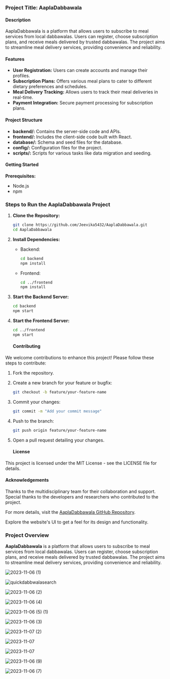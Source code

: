### Project Title: AaplaDabbawala

#### Description
AaplaDabbawala is a platform that allows users to subscribe to meal services from local dabbawalas. Users can register, choose subscription plans, and receive meals delivered by trusted dabbawalas. The project aims to streamline meal delivery services, providing convenience and reliability.

#### Features
- **User Registration:** Users can create accounts and manage their profiles.
- **Subscription Plans:** Offers various meal plans to cater to different dietary preferences and schedules.
- **Meal Delivery Tracking:** Allows users to track their meal deliveries in real-time.
- **Payment Integration:** Secure payment processing for subscription plans.

#### Project Structure
- **backend/:** Contains the server-side code and APIs.
- **frontend/:** Includes the client-side code built with React.
- **database/:** Schema and seed files for the database.
- **config/:** Configuration files for the project.
- **scripts/:** Scripts for various tasks like data migration and seeding.

#### Getting Started
**Prerequisites:**
- Node.js
- npm

### Steps to Run the AaplaDabbawala Project

1. **Clone the Repository:**
   ```bash
   git clone https://github.com/Jeevika5432/AaplaDabbawala.git
   cd AaplaDabbawala
   ```

2. **Install Dependencies:**
   - Backend:
     ```bash
     cd backend
     npm install
     ```
   - Frontend:
     ```bash
     cd ../frontend
     npm install
     ```

3. **Start the Backend Server:**
   ```bash
   cd backend
   npm start
   ```

4. **Start the Frontend Server:**
   ```bash
   cd ../frontend
   npm start
   ```

   #### Contributing
We welcome contributions to enhance this project! Please follow these steps to contribute:
1. Fork the repository.
2. Create a new branch for your feature or bugfix:
   ```bash
   git checkout -b feature/your-feature-name
   ```
3. Commit your changes:
   ```bash
   git commit -m "Add your commit message"
   ```
4. Push to the branch:
   ```bash
   git push origin feature/your-feature-name
   ```
5. Open a pull request detailing your changes.

   #### License
This project is licensed under the MIT License - see the LICENSE file for details.

#### Acknowledgements
Thanks to the multidisciplinary team for their collaboration and support. Special thanks to the developers and researchers who contributed to the project.

For more details, visit the [AaplaDabbawala GitHub Repository](https://github.com/Jeevika5432/AaplaDabbawala).

Explore the website's UI to get a feel for its design and functionality.

### Project Overview
**AaplaDabbawala** is a platform that allows users to subscribe to meal services from local dabbawalas. Users can register, choose subscription plans, and receive meals delivered by trusted dabbawalas. The project aims to streamline meal delivery services, providing convenience and reliability.







![2023-11-06 (1)](https://github.com/Amisha-05/AaplaDabbawala/assets/110057532/4ddc480b-45e6-41e1-aee2-cfcd845cba1a)




![quickdabbwalasearch](https://github.com/Amisha-05/AaplaDabbawala/assets/110057532/1d916cbc-8c87-45e3-a3cb-66819825e1bc)



![2023-11-06 (2)](https://github.com/Amisha-05/AaplaDabbawala/assets/110057532/aaa474f4-ce96-4c02-bab3-7e57e95e231f)



![2023-11-06 (4)](https://github.com/Amisha-05/AaplaDabbawala/assets/110057532/25a1ab9c-5a5d-4d79-8468-b0eae3065137)




![2023-11-06 (5) (1)](https://github.com/Amisha-05/AaplaDabbawala/assets/110057532/2fc3a67f-30a0-403a-a9e0-8a60e4af8869)

![2023-11-06 (3)](https://github.com/Amisha-05/AaplaDabbawala/assets/110057532/6b46df79-1d54-440b-8e8e-db9192ff259c)



![2023-11-07 (2)](https://github.com/Amisha-05/AaplaDabbawala/assets/110057532/785a34e1-0c7c-4479-a8c0-368764878372)




![2023-11-07](https://github.com/Amisha-05/AaplaDabbawala/assets/110057532/850c9d77-b170-4720-bced-c1e898345464)



![2023-11-07](https://github.com/Amisha-05/AaplaDabbawala/assets/110057532/1c1daf4d-b02d-40fe-a177-8a74de1eb298)




![2023-11-06 (9)](https://github.com/Amisha-05/AaplaDabbawala/assets/110057532/7910e5e3-1184-40f4-89f7-000c45daf600)



![2023-11-06 (7)](https://github.com/Amisha-05/AaplaDabbawala/assets/110057532/83952bb5-63e1-418d-8942-5a610bdd4995)





